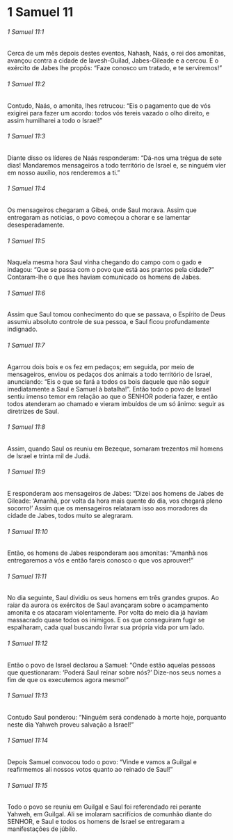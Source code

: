 # 1 Samuel 11

###### 1 Samuel 11:1

Cerca de um mês depois destes eventos, Nahash, Naás, o rei dos amonitas, avançou contra a cidade de Iavesh-Guilad, Jabes-Gileade e a cercou. E o exército de Jabes lhe propôs: “Faze conosco um tratado, e te serviremos!”

###### 1 Samuel 11:2

Contudo, Naás, o amonita, lhes retrucou: “Eis o pagamento que de vós exigirei para fazer um acordo: todos vós tereis vazado o olho direito, e assim humilharei a todo o Israel!”

###### 1 Samuel 11:3

Diante disso os líderes de Naás responderam: “Dá-nos uma trégua de sete dias! Mandaremos mensageiros a todo território de Israel e, se ninguém vier em nosso auxílio, nos renderemos a ti.”

###### 1 Samuel 11:4

Os mensageiros chegaram a Gibeá, onde Saul morava. Assim que entregaram as notícias, o povo começou a chorar e se lamentar desesperadamente.

###### 1 Samuel 11:5

Naquela mesma hora Saul vinha chegando do campo com o gado e indagou: “Que se passa com o povo que está aos prantos pela cidade?” Contaram-lhe o que lhes haviam comunicado os homens de Jabes.

###### 1 Samuel 11:6

Assim que Saul tomou conhecimento do que se passava, o Espírito de Deus assumiu absoluto controle de sua pessoa, e Saul ficou profundamente indignado.

###### 1 Samuel 11:7

Agarrou dois bois e os fez em pedaços; em seguida, por meio de mensageiros, enviou os pedaços dos animais a todo território de Israel, anunciando: “Eis o que se fará a todos os bois daquele que não seguir imediatamente a Saul e Samuel à batalha!”. Então todo o povo de Israel sentiu imenso temor em relação ao que o SENHOR poderia fazer, e então todos atenderam ao chamado e vieram imbuídos de um só ânimo: seguir as diretrizes de Saul.

###### 1 Samuel 11:8

Assim, quando Saul os reuniu em Bezeque, somaram trezentos mil homens de Israel e trinta mil de Judá.

###### 1 Samuel 11:9

E responderam aos mensageiros de Jabes: “Dizei aos homens de Jabes de Gileade: ‘Amanhã, por volta da hora mais quente do dia, vos chegará pleno socorro!’ Assim que os mensageiros relataram isso aos moradores da cidade de Jabes, todos muito se alegraram.

###### 1 Samuel 11:10

Então, os homens de Jabes responderam aos amonitas: “Amanhã nos entregaremos a vós e então fareis conosco o que vos aprouver!”

###### 1 Samuel 11:11

No dia seguinte, Saul dividiu os seus homens em três grandes grupos. Ao raiar da aurora os exércitos de Saul avançaram sobre o acampamento amonita e os atacaram violentamente. Por volta do meio dia já haviam massacrado quase todos os inimigos. E os que conseguiram fugir se espalharam, cada qual buscando livrar sua própria vida por um lado.

###### 1 Samuel 11:12

Então o povo de Israel declarou a Samuel: “Onde estão aquelas pessoas que questionaram: ‘Poderá Saul reinar sobre nós?’ Dize-nos seus nomes a fim de que os executemos agora mesmo!”

###### 1 Samuel 11:13

Contudo Saul ponderou: “Ninguém será condenado à morte hoje, porquanto neste dia Yahweh proveu salvação a Israel!”

###### 1 Samuel 11:14

Depois Samuel convocou todo o povo: “Vinde e vamos a Guilgal e reafirmemos ali nossos votos quanto ao reinado de Saul!”

###### 1 Samuel 11:15

Todo o povo se reuniu em Guilgal e Saul foi referendado rei perante Yahweh, em Guilgal. Ali se imolaram sacrifícios de comunhão diante do SENHOR, e Saul e todos os homens de Israel se entregaram a manifestações de júbilo.

